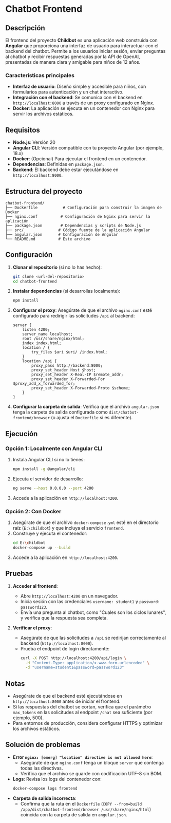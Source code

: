 # Chatbot Frontend

## Descripción

El frontend del proyecto **Childbot** es una aplicación web construida con **Angular** que proporciona una interfaz de usuario para interactuar con el backend del chatbot. Permite a los usuarios iniciar sesión, enviar preguntas al chatbot y recibir respuestas generadas por la API de OpenAI, presentadas de manera clara y amigable para niños de 12 años.

### Características principales
- **Interfaz de usuario**: Diseño simple y accesible para niños, con formularios para autenticación y un chat interactivo.
- **Integración con el backend**: Se comunica con el backend en `http://localhost:8000` a través de un proxy configurado en Nginx.
- **Docker**: La aplicación se ejecuta en un contenedor con Nginx para servir los archivos estáticos.

## Requisitos

- **Node.js**: Versión 20
- **Angular CLI**: Versión compatible con tu proyecto Angular (por ejemplo, 18.x)
- **Docker**: (Opcional) Para ejecutar el frontend en un contenedor.
- **Dependencias**: Definidas en `package.json`.
- **Backend**: El backend debe estar ejecutándose en `http://localhost:8000`.

## Estructura del proyecto

```
chatbot-frontend/
├── Dockerfile           # Configuración para construir la imagen de Docker
├── nginx.conf          # Configuración de Nginx para servir la aplicación
├── package.json        # Dependencias y scripts de Node.js
├── src/               # Código fuente de la aplicación Angular
├── angular.json       # Configuración de Angular
└── README.md          # Este archivo
```

## Configuración

1. **Clonar el repositorio** (si no lo has hecho):
   ```bash
   git clone <url-del-repositorio>
   cd chatbot-frontend
   ```

2. **Instalar dependencias** (si desarrollas localmente):
   ```bash
   npm install
   ```

3. **Configurar el proxy**:
   Asegúrate de que el archivo `nginx.conf` esté configurado para redirigir las solicitudes `/api` al backend:
   ```nginx
   server {
       listen 4200;
       server_name localhost;
       root /usr/share/nginx/html;
       index index.html;
       location / {
           try_files $uri $uri/ /index.html;
       }
       location /api {
           proxy_pass http://backend:8000;
           proxy_set_header Host $host;
           proxy_set_header X-Real-IP $remote_addr;
           proxy_set_header X-Forwarded-For $proxy_add_x_forwarded_for;
           proxy_set_header X-Forwarded-Proto $scheme;
       }
   }
   ```

4. **Configurar la carpeta de salida**:
   Verifica que el archivo `angular.json` tenga la carpeta de salida configurada como `dist/chatbot-frontend/browser` (o ajusta el `Dockerfile` si es diferente).

## Ejecución

### Opción 1: Localmente con Angular CLI
1. Instala Angular CLI si no lo tienes:
   ```bash
   npm install -g @angular/cli
   ```
2. Ejecuta el servidor de desarrollo:
   ```bash
   ng serve --host 0.0.0.0 --port 4200
   ```
3. Accede a la aplicación en `http://localhost:4200`.

### Opción 2: Con Docker
1. Asegúrate de que el archivo `docker-compose.yml` esté en el directorio raíz (`E:\childbot`) y que incluya el servicio `frontend`.
2. Construye y ejecuta el contenedor:
   ```bash
   cd E:\childbot
   docker-compose up --build
   ```
3. Accede a la aplicación en `http://localhost:4200`.

## Pruebas

1. **Acceder al frontend**:
   - Abre `http://localhost:4200` en un navegador.
   - Inicia sesión con las credenciales `username: student1` y `password: password123`.
   - Envía una pregunta al chatbot, como "Cuales son los ciclos lunares", y verifica que la respuesta sea completa.

2. **Verificar el proxy**:
   - Asegúrate de que las solicitudes a `/api` se redirijan correctamente al backend (`http://localhost:8000`).
   - Prueba el endpoint de login directamente:
     ```bash
     curl -X POST http://localhost:4200/api/login \
       -H "Content-Type: application/x-www-form-urlencoded" \
       -d "username=student1&password=password123"
     ```

## Notas
- Asegúrate de que el backend esté ejecutándose en `http://localhost:8000` antes de iniciar el frontend.
- Si las respuestas del chatbot se cortan, verifica que el parámetro `max_tokens` en las solicitudes al endpoint `/chat` sea suficiente (por ejemplo, 500).
- Para entornos de producción, considera configurar HTTPS y optimizar los archivos estáticos.

## Solución de problemas
- **Error `nginx: [emerg] "location" directive is not allowed here`**:
  - Asegúrate de que `nginx.conf` tenga un bloque `server` que contenga todas las directivas.
  - Verifica que el archivo se guarde con codificación UTF-8 sin BOM.
- **Logs**: Revisa los logs del contenedor con:
  ```bash
  docker-compose logs frontend
  ```
- **Carpeta de salida incorrecta**:
  - Confirma que la ruta en el `Dockerfile` (`COPY --from=build /app/dist/chatbot-frontend/browser /usr/share/nginx/html`) coincida con la carpeta de salida en `angular.json`.